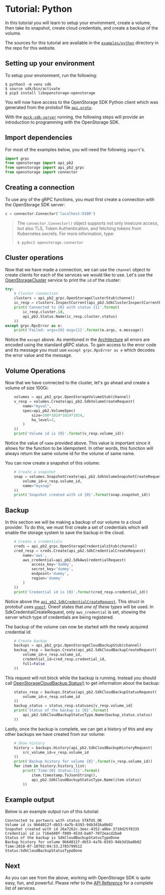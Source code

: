 # Tutorial: Python

In this tutorial you will learn to setup your environment, create a volume,
then take its snapshot, create cloud credentials, and create a backup of the
volume.

The sources for this tutorial are available in the [`examples/python`](https://github.com/libopenstorage/libopenstorage.github.io/tree/master/examples/python) directory in the repo for this website.


## Setting up your environment
To setup your environment, run the following:

```
$ python3 -m venv sdk
$ source sdk/bin/activate
$ pip3 install libopenstorage-openstorage
```

You will now have access to the OpenStorage SDK Python client which was
generated from the protobuf file [`api.proto`](https://github.com/libopenstorage/openstorage/blob/master/api/api.proto).

With the [`mock-sdk-server`](tutorial.md#setting-up-the-mock-sdk-server)
running, the following steps will provide an introduction to programming
with the OpenStorage SDK.

## Import dependencies
For most of the examples below, you will need the following `import`'s.

```python
import grpc
from openstorage import api_pb2
from openstorage import api_pb2_grpc
from openstorage import connector
```

## Creating a connection
To use any of the gRPC functions, you must first create a connection with
the OpenStorage SDK server:

```python
c = connector.Connector('localhost:9100')
```

>The `connector.Connector()` object supports not only insecure access,
>but also TLS, Token Authentication, and fetching tokens from Kubernetes secrets. For
>more information, type:
>
>   ```
>   $ pydoc3 openstorage.connector
>   ```
>

## Cluster operations
Now that we have made a connection, we can use the `channel` object to create
clients for each of the services we would like to use. Let's use the [OpenStorageCluster](master.generated-api.md#openstorageapiopenstoragecluster)
service to print the `id` of the cluster:

```python
try:
    # Cluster connection
    clusters = api_pb2_grpc.OpenStorageClusterStub(channel)
    ic_resp = clusters.InspectCurrent(api_pb2.SdkClusterInspectCurrentRequest())
    print('Connected to {0} with status {1}'.format(
        ic_resp.cluster.id,
        api_pb2.Status.Name(ic_resp.cluster.status)
    ))
except grpc.RpcError as e:
    print('Failed: args={0} msg={1}'.format(e.args, e.message))
```

Notice the `except` above. As mentioned in the
[Architecture](arch.md#error-handling) all errors are encoded using the
standard gRPC status. To gain access to the error code and its message you
must use `except grpc.RpcError as e` which decodes the error value and the message.

## Volume Operations
Now that we have connected to the cluster, let's go ahead and create a
volume of size 100Gi:

```python
    volumes = api_pb2_grpc.OpenStorageVolumeStub(channel)
    v_resp = volumes.Create(api_pb2.SdkVolumeCreateRequest(
        name="myvol",
        spec=api_pb2.VolumeSpec(
            size=100*1024*1024*1024,
            ha_level=3,
        )
    ))
    print('Volume id is {0}'.format(v_resp.volume_id))
```

Notice the value of `name` provided above. This value is important since
it allows for the function to be idempotent. In other words, this function
will always return the same volume id for the volume of same name.

You can now create a snapshot of this volume:

```python
    # Create a snapshot
    snap = volumes.SnapshotCreate(api_pb2.SdkVolumeSnapshotCreateRequest(
        volume_id=v_resp.volume_id,
        name="mysnap"
    ))
    print('Snapshot created with id {0}'.format(snap.snapshot_id))
```

## Backup
In this section we will be making a backup of our volume to a cloud provider.
To do this, we must first create a set of credentials which will enable
the storage system to save the backup in the cloud.

```python
    # Create a credentials
    creds = api_pb2_grpc.OpenStorageCredentialsStub(channel)
    cred_resp = creds.Create(api_pb2.SdkCredentialCreateRequest(
	    name='aws',
        aws_credential=api_pb2.SdkAwsCredentialRequest(
            access_key='dummy',
            secret_key='dummy',
            endpoint='dummy',
            region='dummy'
        )
    ))
    print('Credential id is {0}'.format(cred_resp.credential_id))
```

Notice above the [`api_pb2.SdkCredentialCreateRequest`](https://libopenstorage.github.io/w/generated-api.md#sdkcredentialcreaterequest).
This struct in protobuf uses [`oneof`](https://developers.google.com/protocol-buffers/docs/proto3#oneof).
Oneof states that _one of these types_ will be used. In SdkCredentialCreateRequest,
only `aws_credential` is set, showing the server which type of credentials
are being registered.

The backup of the volume can now be started with the newly acquired
credential id:

```python
    # Create backup
    backups = api_pb2_grpc.OpenStorageCloudBackupStub(channel)
    backup_resp = backups.Create(api_pb2.SdkCloudBackupCreateRequest(
        volume_id=v_resp.volume_id,
        credential_id=cred_resp.credential_id,
        full=False
    ))
```

This request will not block while the backup is running. Instead you should
call [OpenStorageCloudBackup.Status()](https://libopenstorage.github.io/w/generated-api.md#methodstatus)
to get information about the backup:

```python
    status_resp = backups.Status(api_pb2.SdkCloudBackupStatusRequest(
        volume_id=v_resp.volume_id
    ))
    backup_status = status_resp.statuses[v_resp.volume_id]
    print('Status of the backup is {0}'.format(
        api_pb2.SdkCloudBackupStatusType.Name(backup_status.status)
    ))
```

Lastly, once the backup is complete, we can get a history of this and any
other backups we have created from our volume:

```python
    # Show history
    history = backups.History(api_pb2.SdkCloudBackupHistoryRequest(
        src_volume_id=v_resp.volume_id
    ))
    print('Backup history for volume {0}'.format(v_resp.volume_id))
    for item in history.history_list:
        print('Time:{0} Status:{1}'.format(
            item.timestamp.ToJsonString(),
            api_pb2.SdkCloudBackupStatusType.Name(item.status)
        ))
```

## Example output
Below is an example output run of this tutorial:

```
Conntected to portworx with status STATUS_OK
Volume id is 9b64012f-db53-4a7b-8393-94b3d1ba0b02
Snapshot created with id 26a7262c-3eec-4352-a0be-3710d25f8335
Credential id is 716ed48f-f089-453d-ba07-7072eacd2ba0
Status of the backup is SdkCloudBackupStatusTypeDone
Backup history for volume 9b64012f-db53-4a7b-8393-94b3d1ba0b02
Time:2018-07-18T02:04:53.278579951Z Status:SdkCloudBackupStatusTypeDone
```

## Next
As you can see from the above, working with OpenStorage SDK is quite easy,
fun, and powerful. Please refer to the [API Reference](reference.md)
for a complete list of services.

